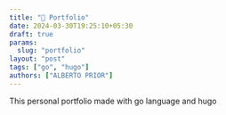 ```yaml
---
title: "📝 Portfolio"
date: 2024-03-30T19:25:10+05:30
draft: true
params:
  slug: "portfolio"
layout: "post"
tags: ["go", "hugo"]
authors: ["ALBERTO PRIOR"]
---
```


This personal portfolio made with go language and hugo